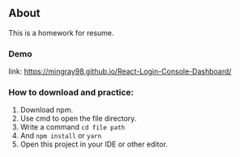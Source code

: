 ## About

This is a homework for resume.

### Demo 

link: https://mingray98.github.io/React-Login-Console-Dashboard/

### How to download and practice:

1. Download npm.
2. Use cmd to open the file directory. 
3. Write a command  ```cd file path``` 
4. And ```npm install``` or ```yarn```
5. Open this project in your IDE or other editor.